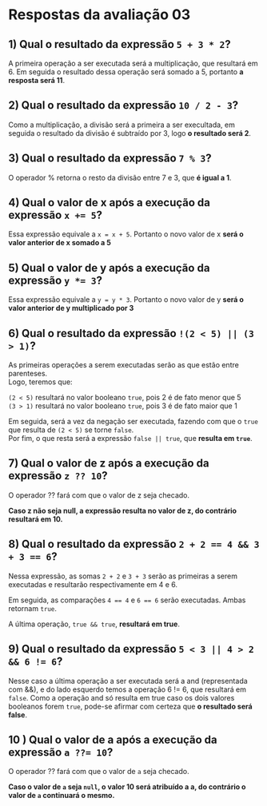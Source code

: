 # Respostas da avaliação 03


## 1) Qual o resultado da expressão `5 + 3 * 2`?

A primeira operação a ser executada será a multiplicação, que resultará em 6. Em seguida o resultado dessa operação será somado a 5, portanto **a resposta será 11**.  

## 2) Qual o resultado da expressão `10 / 2 - 3`?

Como a multiplicação, a divisão será a primeira a ser execultada, em seguida o resultado da divisão é subtraído por 3, logo **o resultado será 2**.

## 3) Qual o resultado da expressão `7 % 3`?

O operador % retorna o resto da divisão entre 7 e 3, que **é igual a 1**.

## 4) Qual o valor de x após a execução da expressão `x += 5`?

Essa expressão equivale a `x = x + 5`.
Portanto o novo valor de x **será o valor anterior de x somado a 5**

## 5) Qual o valor de y após a execução da expressão `y *= 3`?

Essa expressão equivale a `y = y * 3`.
Portanto o novo valor de y **será o valor anterior de y multiplicado por 3**

## 6) Qual o resultado da expressão `!(2 < 5) || (3 > 1)`?

As primeiras operações a serem executadas serão as que estão entre parenteses.  
Logo, teremos que:  

`(2 < 5)` resultará no valor booleano `true`, pois 2 é de fato menor que 5  
`(3 > 1)` resultará no valor booleano `true`, pois 3 é de fato maior que 1

Em seguida, será a vez da negação ser executada, fazendo com que o `true` que resulta de `(2 < 5)` se torne `false`.  
Por fim, o que resta será a expressão `false || true`, que **resulta em `true`**.

## 7) Qual o valor de z após a execução da expressão `z ?? 10`?

O operador ?? fará com que o valor de z seja checado.  

**Caso z não seja null, a expressão resulta no valor de z, do contrário resultará em 10.**

## 8) Qual o resultado da expressão `2 + 2 == 4 && 3 + 3 == 6`?

Nessa expressão, as somas `2 + 2` e `3 + 3` serão as primeiras a serem executadas e resultarão respectivamente em 4 e 6.  

Em seguida, as comparações `4 == 4` e `6 == 6` serão executadas. Ambas retornam `true`.

A última operação, `true && true`, **resultará em true**.

## 9) Qual o resultado da expressão `5 < 3 || 4 > 2 && 6 != 6`?

Nesse caso a última operação a ser executada será a and (representada com &&), e do lado esquerdo temos a operação 6 != 6, que resultará em `false`. Como a operação and só resulta em true caso os dois valores booleanos forem `true`, pode-se afirmar com certeza que **o resultado será false**.

## 10 ) Qual o valor de a após a execução da expressão `a ??= 10`?

O operador ?? fará com que o valor de `a` seja checado.  

**Caso o valor de `a` seja `null`, o valor 10 será atribuído a a, do contrário o valor de `a` continuará o mesmo.** 

